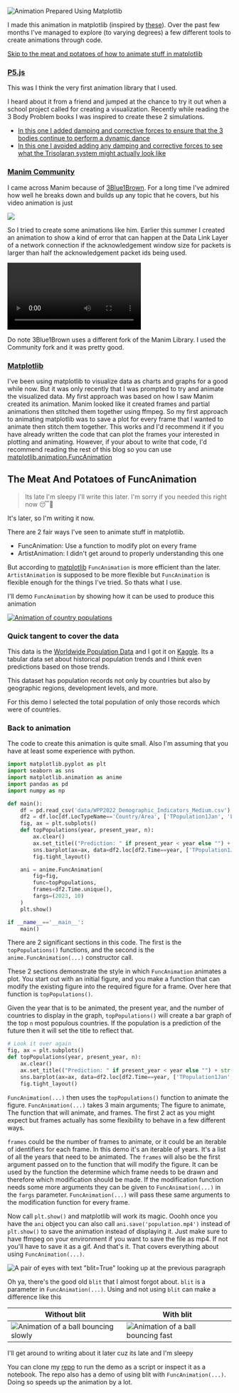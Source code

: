 ![Animation Prepared Using Matplotlib](animation_in_matplotlib/simple_RRT.gif)

I made this animation in matplotlib (inspired by [these](http://lavalle.pl/rrt/gallery.html)). Over the past few months I've managed to explore (to varying degrees) a few different tools to create animations through code.

[Skip to the meat and potatoes of how to animate stuff in matplotlib](#the-meat-and-potatoes-of-funcanimation)

### [P5.js](https://p5js.org/)

This was I think the very first animation library that I used.

I heard about it from a friend and jumped at the chance to try it out when a school project called for creating a visualization. Recently while reading the 3 Body Problem books I was inspired to create these 2 simulations.

- [In this one I added damping and corrective forces to ensure that the 3 bodies continue to perform a dynamic dance](../3BodySimulation/3body1.html)
- [In this one I avoided adding any damping and corrective forces to see what the Trisolaran system might actually look like](../3BodySimulation/3body2.html)

### [Manim Community](https://www.manim.community/)

I came across Manim because of [3Blue1Brown](https://www.youtube.com/c/3blue1brown). For a long time I've admired how well he breaks down and builds up any topic that he covers, but his video animation is just

<a href='https://tenor.com/view/pacha-perfect-emperors-new-groove-very-good-gif-5346522'>

![](https://media.tenor.com/gdjvRr2WymYAAAAC/pacha-perfect.gif)

</a>

So I tried to create some animations like him. Earlier this summer I created an animation to show a kind of error that can happen at the Data Link Layer of a network connection if the acknowledgement window size for packets is larger than half the acknowledgement packet ids being used.

<video src='../DataLinkLayerErrors/Selective_Repeat_Large_Window.mp4' controls></video>

Do note 3Blue1Brown uses a different fork of the Manim Library. I used the Community fork and it was pretty good.

### [Matplotlib](https://matplotlib.org/)

I've been using matplotlib to visualize data as charts and graphs for a good while now. But it was only recently that I was prompted to try and animate the visualized data. My first approach was based on how I saw Manim created its animation. Manim looked like it created frames and partial animations then stitched them together using ffmpeg. So my first approach to animating matplotlib was to save a plot for every frame that I wanted to animate then stitch them together. This works and I'd recommend it if you have already written the code that can plot the frames your interested in plotting and animating. However, if your about to write that code, I'd recommend reading the rest of this blog so you can use [matplotlib.animation.FuncAnimation](https://matplotlib.org/stable/api/_as_gen/matplotlib.animation.FuncAnimation.html#matplotlib.animation.FuncAnimation)

<div id='the-meat-and-potatoes-of-funcanimation'>

## The Meat And Potatoes of FuncAnimation

</div>

> Its late I'm sleepy I'll write this later. I'm sorry if you needed this right now 😴🙇

It's later, so I'm writing it now.

There are 2 fair ways I've seen to animate stuff in matplotlib.

- FuncAnimation: Use a function to modify plot on every frame
- ArtistAnimation: I didn't get around to properly understanding this one

But according to [matplotlib](https://matplotlib.org/stable/users/explain/animations/animations.html) `FuncAnimation` is more efficient than the later. `ArtistAnimation` is supposed to be more flexible but `FuncAnimation` is flexible enough for the things I've tried. So thats what I use.

I'll demo `FuncAnimation` by showing how it can be used to produce this animation

<a href='https://github.com/RK22000/Matplotlib-Animation-Demo'>

![Animation of country populations](animation_in_matplotlib/population.gif)

</a>

### Quick tangent to cover the data

This data is the [Worldwide Population Data](https://www.kaggle.com/datasets/shivd24coder/worldwide-population-data) and I got it on [Kaggle](https://www.kaggle.com/). Its a tabular data set about historical population trends and I think even predictions based on those trends.

This dataset has population records not only by countries but also by geographic regions, development levels, and more.

For this demo I selected the total population of only those records which were of countries.

### Back to animation

The code to create this animation is quite small. Also I'm assuming that you have at least some experience with python.

```py
import matplotlib.pyplot as plt
import seaborn as sns
import matplotlib.animation as anime
import pandas as pd
import numpy as np

def main():
    df = pd.read_csv('data/WPP2022_Demographic_Indicators_Medium.csv')
    df2 = df.loc[df.LocTypeName=='Country/Area', ['TPopulation1Jan', 'Location', 'Time']]
    fig, ax = plt.subplots()
    def topPopulations(year, present_year, n):
        ax.clear()
        ax.set_title(("Prediction: " if present_year < year else "") + str(year))
        sns.barplot(ax=ax, data=df2.loc[df2.Time==year, ['TPopulation1Jan','Location']].sort_values(by='TPopulation1Jan', ascending=False).iloc[:n], x='TPopulation1Jan', y='Location')
        fig.tight_layout()

    ani = anime.FuncAnimation(
        fig=fig,
        func=topPopulations,
        frames=df2.Time.unique(),
        fargs=(2023, 10)
    )
    plt.show()

if __name__=='__main__':
    main()
```

There are 2 significant sections in this code. The first is the `topPopulations()` functions, and the second is the `anime.FuncAnimation(...)` constructor call.

These 2 sections demonstrate the style in which `FuncAnimation` animates a plot. You start out with an initial figure, and you make a function that can modify the existing figure into the required figure for a frame. Over here that function is `topPopulations()`.

Given the year that is to be animated, the present year, and the number of countries to display in the graph, `topPopulations()` will create a bar graph of the top `n` most populous countries. If the population is a prediction of the future then it will set the title to reflect that.

```py
# Look it over again
fig, ax = plt.subplots()
def topPopulations(year, present_year, n):
    ax.clear()
    ax.set_title(("Prediction: " if present_year < year else "") + str(year))
    sns.barplot(ax=ax, data=df2.loc[df2.Time==year, ['TPopulation1Jan','Location']].sort_values(by='TPopulation1Jan', ascending=False).iloc[:n], x='TPopulation1Jan', y='Location')
    fig.tight_layout()
```

`FuncAnimation(...)` then uses the `topPopulations()` function to animate the figure. `FuncAnimation(...)` takes 3 main arguments; The figure to animate, The function that will animate, and frames. The first 2 act as you might expect but frames actually has some flexibility to behave in a few different ways.

`frames` could be the number of frames to animate, or it could be an iterable of identifiers for each frame. In this demo it's an iterable of years. It's a list of all the years that need to be animated. The `frames` will also be the first argument passed on to the function that will modify the figure. It can be used by the function the determine which frame needs to be drawn and therefore which modification should be made. If the modification function needs some more arguments they can be given to `FuncAnimation(...)` in the `fargs` parameter. `FuncAnimation(...)` will pass these same arguments to the modification function for every frame.

Now call `plt.show()` and matplotlib will work its magic. Ooohh once you have the `ani` object you can also call `ani.save('population.mp4')` instead of `plt.show()` to save the animation instead of displaying it. Just make sure to have ffmpeg on your environment if you want to save the file as mp4. If not you'll have to save it as a gif. And that's it. That covers everything about using `FuncAnimation(...)`.

![A pair of eyes with text "blit=True" looking up at the previous paragraph](animation_in_matplotlib/blit_looking_up.png)

Oh ya, there's the good old `blit` that I almost forgot about. `blit` is a parameter in `FuncAnimation(...)`. Using and not using `blit` can make a difference like this

| Without blit | With blit |
|--------------|-----------|
|![Animation of a ball bouncing slowly](animation_in_matplotlib/bounce_no_blit.gif)|![Animation of a ball bouncing fast](animation_in_matplotlib/bounce_blit.gif)|

I'll get around to writing about it later cuz its late and I'm sleepy

You can clone my [repo](https://github.com/RK22000/Matplotlib-Animation-Demo) to run the demo as a script or inspect it as a notebook. The repo also has a demo of using blit with `FuncAnimation(...)`. Doing so speeds up the animation by a lot.
